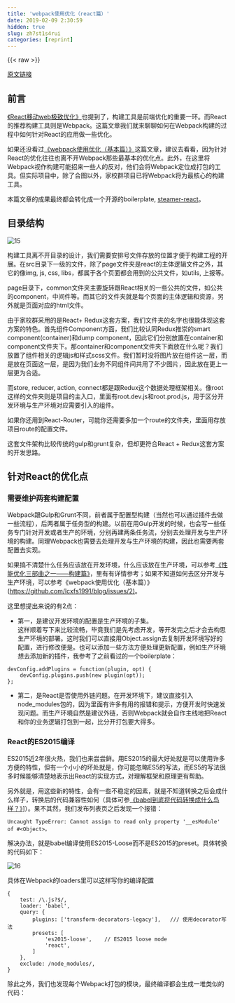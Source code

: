 ```yaml
---
title: 'webpack使用优化（react篇）' 
date: 2019-02-09 2:30:59
hidden: true
slug: zh7st1s4rui
categories: [reprint]
---
```


{{< raw >}}

                    
<p><a href="https://github.com/lcxfs1991/blog/issues/7" rel="nofollow noreferrer" target="_blank">原文链接</a></p>
<h2 id="articleHeader0">前言</h2>
<p><a href="https://github.com/lcxfs1991/blog/issues/8" rel="nofollow noreferrer" target="_blank">《React移动web极致优化》</a>也提到了，构建工具是前端优化的重要一环。而React的推荐构建工具则是Webpack。这篇文章我们就来聊聊如何在Webpack构建的过程中如何针对React的应用做一些优化。</p>
<p>如果还没看过<a href="https://github.com/lcxfs1991/blog/issues/2" rel="nofollow noreferrer" target="_blank">《webpack使用优化（基本篇）》</a>这篇文章，建议去看看，因为针对React的优化往往也离不开Webpack那些最基本的优化点。此外，在这里将Webpack视作构建可能招来一些人的反对，他们会将Webpack定位成打包的工具。但实际项目中，除了合图以外，家校群项目已将Webpack将为最核心的构建工具。</p>
<p>本篇文章的成果最终都会转化成一个开源的boilerplate, <a href="https://github.com/lcxfs1991/steamer-react" rel="nofollow noreferrer" target="_blank">steamer-react</a>。</p>
<h2 id="articleHeader1">目录结构</h2>
<p><span class="img-wrap"><img data-src="/img/remote/1460000006767128" src="https://static.alili.tech/img/remote/1460000006767128" alt="15" title="15" style="cursor: pointer; display: inline;"></span></p>
<p>构建工具离不开目录的设计，我们需要安排号文件存放的位置才便于构建工程的开展。在src目录下一级的文件，除了page文件夹是react的主体逻辑文件之外，其它的像img, js, css, libs，都属于各个页面都会用到的公共文件，如utils, 上报等。</p>
<p>page目录下，common文件夹主要旋转跟React相关的一些公共的文件，如公共的component，中间件等。而其它的文件夹就是每个页面的主体逻辑和资源，另外就是页面对应的html文件。</p>
<p>由于家校群采用的是React+ Redux这套方案，我们文件夹的名字也很能体现这套方案的特色。首先组件Component方面，我们比较认同Redux推崇的smart component(container)和dump component，因此它们分别放置在container和component文件夹下。那container和component文件夹下面放在什么呢？我们放置了组件相关的逻辑js和样式scss文件。我们暂时没将图片放在组件这一层，而是放在页面这一层，是因为我们业务不同组件间共用了不少图片，因此放在更上一层更为合适。</p>
<p>而store, reducer, action, connect都是跟Redux这个数据处理框架相关。像root这样的文件夹则是项目的主入口，里面有root.dev.js和root.prod.js，用于区分开发环境与生产环境对应需要引入的组件。</p>
<p>如果你还用到React-Router，可能你还需要多加一个route的文件夹，里面用存放项目route的配置文件。</p>
<p>这套文件架构比较传统的gulp和grunt复杂，但却更符合React + Redux这套方案的开发思路。</p>
<h2 id="articleHeader2">针对React的优化点</h2>
<h3 id="articleHeader3">需要维护两套构建配置</h3>
<p>Webpack跟Gulp和Grunt不同，前者属于配置型构建（当然也可以通过插件去做一些流程），后两者属于任务型的构建。以前在用Gulp开发的时候，也会写一些任务专门针对开发或者生产的环境，分别再建两条任务流，分别去处理开发与生产环境的构建。同理Webpack也需要去处理开发与生产环境的构建，因此也需要两套配置去实现。</p>
<p>如果搞不清楚什么任务应该放在开发环境，什么应该放在生产环境，可以参考<a href="https://github.com/lcxfs1991/blog/issues/4" rel="nofollow noreferrer" target="_blank">《性能优化三部曲之一——构建篇》</a>，里有有详情参考；如果不知道如何去区分开发与生产环境，可以参考《webpack使用优化（基本篇）》(<a href="https://github.com/lcxfs1991/blog/issues/2)" rel="nofollow noreferrer" target="_blank">https://github.com/lcxfs1991/blog/issues/2)</a>。</p>
<p>这里想提出来说的有2点：</p>
<ul><li><p>第一，是建议开发环境的配置是生产环境的子集。<br>这样顺着写下来比较流畅，毕竟我们是先考虑开发，等开发完之后才会去构思生产环境的部署。这时我们可以直接用Object.assign去复制开发环境写好的配置，进行修改便是。也可以添加一些方法方便处理更新配置，例如生产环境想去添加新的插件，我参考了之前看过的一个boilerplate：</p></li></ul>
<div class="widget-codetool" style="display:none;">
      <div class="widget-codetool--inner">
      <span class="selectCode code-tool" data-toggle="tooltip" data-placement="top" title="" data-original-title="全选"></span>
      <span type="button" class="copyCode code-tool" data-toggle="tooltip" data-placement="top" data-clipboard-text="devConfig.addPlugins = function(plugin, opt) {
    devConfig.plugins.push(new plugin(opt));
};" title="" data-original-title="复制"></span>
      <span type="button" class="saveToNote code-tool" data-toggle="tooltip" data-placement="top" title="" data-original-title="放进笔记"></span>
      </div>
      </div><pre class="hljs actionscript"><code>devConfig.addPlugins = <span class="hljs-function"><span class="hljs-keyword">function</span><span class="hljs-params">(plugin, opt)</span> </span>{
    devConfig.plugins.push(<span class="hljs-keyword">new</span> plugin(opt));
};</code></pre>
<ul><li><p>第二，是React是否使用外链问题。在开发环境下，建议直接引入node_modules包的，因为里面有许多有用的报错和提示，方便开发时快速发现问题。而生产环境自然是建议外链，否则Webpack就会自作主线地把React和你的业务逻辑打包到一起，比分开打包要大得多。</p></li></ul>
<h3 id="articleHeader4">React的ES2015编译</h3>
<p>ES2015近2年很火热，我们也来尝尝鲜。用ES2015的最大好处就是可以使用许多方便的特性，但有一个小小的坏处就是，你可能忽略ES5的写法，而ES5的写法很多时候能够清楚地表示出React的实现方式，对理解框架和原理更有帮助。</p>
<p>另外就是，用这些新的特性，会有一些不稳定的因素，就是不知道转换之后会成什么样子，转换后的代码兼容性如何（具体可参<a href="https://github.com/lcxfs1991/blog/issues/9" rel="nofollow noreferrer" target="_blank">《babel到底将代码转换成什么鸟样？》</a>]）。果不其然，我们发布列表页之后发现一个报错：</p>
<div class="widget-codetool" style="display:none;">
      <div class="widget-codetool--inner">
      <span class="selectCode code-tool" data-toggle="tooltip" data-placement="top" title="" data-original-title="全选"></span>
      <span type="button" class="copyCode code-tool" data-toggle="tooltip" data-placement="top" data-clipboard-text="Uncaught TypeError: Cannot assign to read only property '__esModule' of #<Object>。" title="" data-original-title="复制"></span>
      <span type="button" class="saveToNote code-tool" data-toggle="tooltip" data-placement="top" title="" data-original-title="放进笔记"></span>
      </div>
      </div><pre class="hljs delphi"><code style="word-break: break-word; white-space: initial;">Uncaught TypeError: Cannot assign <span class="hljs-keyword">to</span> <span class="hljs-keyword">read</span> only <span class="hljs-keyword">property</span> <span class="hljs-string">'__esModule'</span> <span class="hljs-keyword">of</span> #&lt;<span class="hljs-keyword">Object</span>&gt;。</code></pre>
<p>解决办法，就是babel编译使用ES2015-Loose而不是ES2015的preset。具体转换的代码如下：</p>
<p><span class="img-wrap"><img data-src="/img/remote/1460000005606962" src="https://static.alili.tech/img/remote/1460000005606962" alt="16" title="16" style="cursor: pointer; display: inline;"></span></p>
<p>具体在Webpack的loaders里可以这样写你的编译配置</p>
<div class="widget-codetool" style="display:none;">
      <div class="widget-codetool--inner">
      <span class="selectCode code-tool" data-toggle="tooltip" data-placement="top" title="" data-original-title="全选"></span>
      <span type="button" class="copyCode code-tool" data-toggle="tooltip" data-placement="top" data-clipboard-text="{ 
    test: /\.js?$/,
    loader: 'babel',
    query: {
        plugins: ['transform-decorators-legacy'],   /// 使用decorator写法
        presets: [
            'es2015-loose',    // ES2015 loose mode
            'react',
        ]
    },
    exclude: /node_modules/,
}" title="" data-original-title="复制"></span>
      <span type="button" class="saveToNote code-tool" data-toggle="tooltip" data-placement="top" title="" data-original-title="放进笔记"></span>
      </div>
      </div><pre class="hljs gradle"><code>{ 
    test: <span class="hljs-regexp">/\.js?$/</span>,
    loader: <span class="hljs-string">'babel'</span>,
    query: {
        plugins: [<span class="hljs-string">'transform-decorators-legacy'</span>],   <span class="hljs-comment">/// 使用decorator写法</span>
        presets: [
            <span class="hljs-string">'es2015-loose'</span>,    <span class="hljs-comment">// ES2015 loose mode</span>
            <span class="hljs-string">'react'</span>,
        ]
    },
    <span class="hljs-keyword">exclude</span>: <span class="hljs-regexp">/node_modules/</span>,
}</code></pre>
<p>除此之外，我们也发现每个Webpack打包的模块，最终编译都会生成一堆类似的代码：</p>
<div class="widget-codetool" style="display:none;">
      <div class="widget-codetool--inner">
      <span class="selectCode code-tool" data-toggle="tooltip" data-placement="top" title="" data-original-title="全选"></span>
      <span type="button" class="copyCode code-tool" data-toggle="tooltip" data-placement="top" data-clipboard-text="
    function _interopRequireDefault(obj) { return obj &amp;&amp; obj.__esModule ? obj : { default: obj }; }

    function _classCallCheck(instance, Constructor) { if (!(instance instanceof Constructor)) { throw new TypeError(&quot;Cannot call a class as a function&quot;); } }

    ......" title="" data-original-title="复制"></span>
      <span type="button" class="saveToNote code-tool" data-toggle="tooltip" data-placement="top" title="" data-original-title="放进笔记"></span>
      </div>
      </div><pre class="hljs javascript"><code>
    <span class="hljs-function"><span class="hljs-keyword">function</span> <span class="hljs-title">_interopRequireDefault</span>(<span class="hljs-params">obj</span>) </span>{ <span class="hljs-keyword">return</span> obj &amp;&amp; obj.__esModule ? obj : { <span class="hljs-attr">default</span>: obj }; }

    <span class="hljs-function"><span class="hljs-keyword">function</span> <span class="hljs-title">_classCallCheck</span>(<span class="hljs-params">instance, Constructor</span>) </span>{ <span class="hljs-keyword">if</span> (!(instance <span class="hljs-keyword">instanceof</span> Constructor)) { <span class="hljs-keyword">throw</span> <span class="hljs-keyword">new</span> <span class="hljs-built_in">TypeError</span>(<span class="hljs-string">"Cannot call a class as a function"</span>); } }

    ......</code></pre>
<p>这些是Babel对ES2015转义生成的代码片段。多的时候，每个模块生成的这些代码都接近1kb。如果你的component多，例如像家校群有超过20组件，后面的详情页的组件可能更多，这么多组件合起来重复的代码可能就近20kb。在PC端20kb没有所谓，但到移动端却对bundle的大小锱铢必较。建议写一个Webpack plugin/loader对这些代码进行去重（反正没看到Webpack有插件，机会就留给你们了）。</p>
<h3 id="articleHeader5">如何热替换css</h3>
<p>打包css的时候，我们习惯使用ExtractTextPlugin让css单独生成一个文件。但如果你想让css也能够热替换，在开发环境的时候请去掉这个插件让样式内联。</p>
<h3 id="articleHeader6">Webpack慎用devtools的inline-source-map模式</h3>
<p>使用此模式会内联一大段便于定位bug的字符串，查错时可以开启，不是查错时建议<br>关闭，否则开发时加载的包会非常大。</p>
<p>如果不使用devtools查错，你看到的会是合成之后的bundle，上万行代码，也不知道是哪个文件：<br><span class="img-wrap"><img data-src="/img/remote/1460000005606964" src="https://static.alili.tech/img/remote/1460000005606964" alt="17" title="17" style="cursor: pointer; display: inline;"></span>。</p>
<p>使用了之后，你就很很清晰是在哪个文件，哪一行了：<br><span class="img-wrap"><img data-src="/img/remote/1460000005606966" src="https://static.alili.tech/img/remote/1460000005606966" alt="18" title="18" style="cursor: pointer; display: inline;"></span></p>
<h3 id="articleHeader7">如果无法使用服务器构建，开发时请让小伙伴统一开发路径</h3>
<p>webpack的bug导致如果本地开发目录路径不一致，编译出来的md5会不一致。所以推荐使用服务器构建。</p>
<h2 id="articleHeader8">React项目的合图</h2>
<p>在搭项目构建的时候，曾经尝试过用Webpack一个合图插件，但因不够成熟而弃用，转而考虑转投向gulp的合图插件的怀抱。由于家校群功能页面是一个多页项目，每个页面都会有合图，因此我们选用了<a href="https://www.npmjs.com/package/gulp.spritesmith-multi" rel="nofollow noreferrer" target="_blank">gulp.spritesmith-multi</a>。</p>
<p>以前使用gulp的构建项目，css都同一放在一层，引用图片的路径都放在一个css里面。但面对React的项目，我们每一个component都有自己对应的index.js（处理逻辑）和index.scss（处理样式），由于这个合图插件只能标出一个图片路径，因此如果合图的引用发生在不同层次的component，绝对会发生找不到文件的报错，因此我们统一将引用放在container的样式文件中，权宜地解决这个问题，以下是大致gulpfile写法：</p>
<div class="widget-codetool" style="display:none;">
      <div class="widget-codetool--inner">
      <span class="selectCode code-tool" data-toggle="tooltip" data-placement="top" title="" data-original-title="全选"></span>
      <span type="button" class="copyCode code-tool" data-toggle="tooltip" data-placement="top" data-clipboard-text="gulp.task('sprites', function (cb) {
    var spriteData = gulp.src(Config.filePath.src + 'img/sprites/**/*.png')
                        .pipe(spritesmith({
                            spritesmith: function(options) {
                                options.imgPath = Config.sprites.imgPath + options.imgName;

                                options.cssName = options.cssName.replace('.css', '.scss');
                                // customized generated css template
                                options.cssTemplate = './config/scss.template.handlebars';
                            }
                          }));
    
      // Pipe image stream through image optimizer and onto disk
      var imgStream = spriteData.img
    // DEV: We must buffer our stream into a Buffer for `imagemin`
    .pipe(gulp.dest(Config.sprites.imgDest));

      // Pipe CSS stream through CSS optimizer and onto disk
      var cssStream = spriteData.css
    .pipe(gulp.dest(Config.sprites.cssDest));

      // Return a merged stream to handle both `end` events
      return merge(imgStream, cssStream);
});" title="" data-original-title="复制"></span>
      <span type="button" class="saveToNote code-tool" data-toggle="tooltip" data-placement="top" title="" data-original-title="放进笔记"></span>
      </div>
      </div><pre class="hljs actionscript"><code>gulp.task(<span class="hljs-string">'sprites'</span>, <span class="hljs-function"><span class="hljs-keyword">function</span> <span class="hljs-params">(cb)</span> </span>{
    <span class="hljs-keyword">var</span> spriteData = gulp.src(Config.filePath.src + <span class="hljs-string">'img/sprites/**/*.png'</span>)
                        .pipe(spritesmith({
                            spritesmith: <span class="hljs-function"><span class="hljs-keyword">function</span><span class="hljs-params">(options)</span> </span>{
                                options.imgPath = Config.sprites.imgPath + options.imgName;

                                options.cssName = options.cssName.replace(<span class="hljs-string">'.css'</span>, <span class="hljs-string">'.scss'</span>);
                                <span class="hljs-comment">// customized generated css template</span>
                                options.cssTemplate = <span class="hljs-string">'./config/scss.template.handlebars'</span>;
                            }
                          }));
    
      <span class="hljs-comment">// Pipe image stream through image optimizer and onto disk</span>
      <span class="hljs-keyword">var</span> imgStream = spriteData.img
    <span class="hljs-comment">// DEV: We must buffer our stream into a Buffer for `imagemin`</span>
    .pipe(gulp.dest(Config.sprites.imgDest));

      <span class="hljs-comment">// Pipe CSS stream through CSS optimizer and onto disk</span>
      <span class="hljs-keyword">var</span> cssStream = spriteData.css
    .pipe(gulp.dest(Config.sprites.cssDest));

      <span class="hljs-comment">// Return a merged stream to handle both `end` events</span>
      <span class="hljs-keyword">return</span> merge(imgStream, cssStream);
});</code></pre>
<p>以下是样式引用办法：</p>
<div class="widget-codetool" style="display:none;">
      <div class="widget-codetool--inner">
      <span class="selectCode code-tool" data-toggle="tooltip" data-placement="top" title="" data-original-title="全选"></span>
      <span type="button" class="copyCode code-tool" data-toggle="tooltip" data-placement="top" data-clipboard-text="@import&quot;../../../css/sprites/list_s&quot;;

......

.info-right.tiku-status3 {
    @include sprite($remark);
}" title="" data-original-title="复制"></span>
      <span type="button" class="saveToNote code-tool" data-toggle="tooltip" data-placement="top" title="" data-original-title="放进笔记"></span>
      </div>
      </div><pre class="hljs scss"><code>@<span class="hljs-keyword">import</span><span class="hljs-string">"../../../css/sprites/list_s"</span>;

......

<span class="hljs-selector-class">.info-right</span><span class="hljs-selector-class">.tiku-status3</span> {
    @<span class="hljs-keyword">include</span> sprite(<span class="hljs-variable">$remark</span>);
}</code></pre>
<p>如有错误，恳请斧正!</p>

                
{{< /raw >}}

# 版权声明
本文资源来源互联网，仅供学习研究使用，版权归该资源的合法拥有者所有，

本文仅用于学习、研究和交流目的。转载请注明出处、完整链接以及原作者。

原作者若认为本站侵犯了您的版权，请联系我们，我们会立即删除！

## 原文标题
webpack使用优化（react篇）

## 原文链接
[https://segmentfault.com/a/1190000005606957](https://segmentfault.com/a/1190000005606957)

